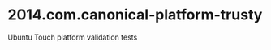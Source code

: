 2014.com.canonical-platform-trusty
==================================

Ubuntu Touch platform validation tests
